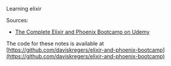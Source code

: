 Learning elixir

Sources:
- [The Complete Elixir and Phoenix Bootcamp on Udemy](https://www.udemy.com/the-complete-elixir-and-phoenix-bootcamp-and-tutorial/?xref=E0Aed11STH4LPUQvCz0GJFABTmM=)

The code for these notes is available at [https://github.com/daviskregers/elixir-and-phoenix-bootcamp](https://github.com/daviskregers/elixir-and-phoenix-bootcamp)
